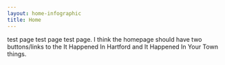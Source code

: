 ```yaml
---
layout: home-infographic
title: Home
---
```


test page test page test page. 
I think the homepage should have two buttons/links to the It Happened In Hartford and It Happened In Your Town things. 
